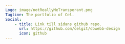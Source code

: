 ```yaml
---
Logo: image/notReallyMeTransperant.png
Tagline: The portfolio of Cel.
Social:
    - title: Link till sidans github repo.
      url: https://github.com/celgit/dbwebb-design
      icon: github
---
```

